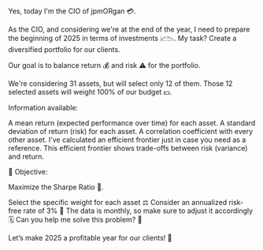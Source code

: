 Yes, today I'm the CIO of jpmORgan 💳.

As the CIO, and considering we're at the end of the year, I need to prepare the beginning of 2025 in terms of investments 📈📉. My task? Create a diversified portfolio for our clients.

Our goal is to balance return 💰 and risk ⚠️ for the portfolio.

We're considering 31 assets, but will select only 12 of them. Those 12 selected assets will weight 100% of our budget 💵.

Information available:

A mean return (expected performance over time) for each asset.
A standard deviation of return (risk) for each asset.
A correlation coefficient with every other asset.
I've calculated an efficient frontier just in case you need as a reference. This efficient frontier shows trade-offs between risk (variance) and return.

🎯 Objective:

Maximize the Sharpe Ratio 🏅.

Select the specific weight for each asset ⚖️
Consider an annualized risk-free rate of 3% 🌟
The data is monthly, so make sure to adjust it accordingly 🗓️
Can you help me solve this problem? 🧩

Let’s make 2025 a profitable year for our clients! 🤑
